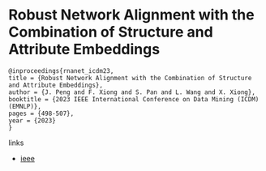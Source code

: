 # Robust Network Alignment with the Combination of Structure and Attribute Embeddings

```
@inproceedings{rnanet_icdm23,
title = {Robust Network Alignment with the Combination of Structure and Attribute Embeddings},
author = {J. Peng and F. Xiong and S. Pan and L. Wang and X. Xiong},
booktitle = {2023 IEEE International Conference on Data Mining (ICDM) (EMNLP)},
pages = {498-507},
year = {2023}
}
```

links
- [ieee](https://doi.org/10.1109/ICDM58522.2023.00059)
